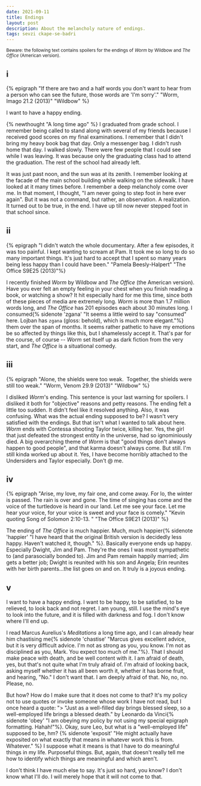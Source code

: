 ```yaml
---
date: 2021-09-11
title: Endings
layout: post
description: About the melancholy nature of endings.
tags: sevzi ckape-se-badri
---
```


<small>Beware: the following text contains spoilers for the endings of *Worm* by Wildbow and *The Office* (American version).</small>

## i

{% epigraph "If there are two and a half words you don't want to hear from a person who can see the future, those words are 'I'm sorry'." "Worm, Imago 21.2 (2013)" "Wildbow" %}

I want to have a happy ending.

{% newthought "A long time ago" %} I graduated from grade school. I remember being called to stand along with several of my friends because I received good scores on my final examinations. I remember that I didn't bring my heavy book bag that day. Only a messenger bag. I didn't rush home that day. I walked slowly. There were few people that I could see while I was leaving. It was because only the graduating class had to attend the graduation. The rest of the school had already left. 

It was just past noon, and the sun was at its zenith. I remember looking at the facade of the main school building while walking on the sidewalk. I have looked at it many times before. I remember a deep melancholy come over me. In that moment, I thought, "I am never going to step foot in here ever again". But it was not a command, but rather, an observation. A realization. It turned out to be true, in the end. I have up till now never stepped foot in that school since.

## ii

{% epigraph "I didn't watch the whole documentary. After a few episodes, it was too painful. I kept wanting to scream at Pam. It took me so long to do so many important things. It's just hard to accept that I spent so many years being less happy than I could have been." "Pamela Beesly-Halpert" "The Office S9E25 (2013)"%}

I recently finished *Worm* by Wildbow and *The Office* (the American version). Have you ever felt an empty feeling in your chest when you finish reading a book, or watching a show? It hit especially hard for me this time, since both of these pieces of media are extremely long. *Worm* is more than 1.7 million words long, and *The Office* has 201 episodes each about 30 minutes long. I consumed{% sidenote 'zgana' "It seems a little weird to say \"consumed\" here. Lojban has `zgana` (gloss: behold), which is much more elegant."%} them over the span of months. It seems rather pathetic to have my emotions be so affected by things like this, but I shamelessly accept it. That's par for the course, of course -- *Worm* set itself up as dark fiction from the very start, and *The Office* is a situational comedy.

## iii
{% epigraph "Alone, the shields were too weak.  Together, the shields were still too weak." "Worm, Venom 29.9 (2013)" "Wildbow" %}

I disliked *Worm*'s ending. This sentence is your last warning for spoilers. I disliked it both for "objective" reasons and petty reasons. The ending felt a little too sudden. It didn't feel like it resolved anything. Also, it was confusing. What was the actual ending supposed to be? I wasn't very satisfied with the endings. But that isn't what I wanted to talk about here. *Worm* ends with Contessa shooting Taylor twice, killing her. Yes, the girl that just defeated the strongest entity in the universe, had so ignominiously died. A big overarching theme of *Worm* is that "good things don't always happen to good people", and that karma doesn't always come. But still. I'm still kinda worked up about it. Yes, I have become horribly attached to the Undersiders and Taylor especially. Don't @ me.

## iv
{% epigraph "Arise, my love, my fair one, and come away. For lo, the winter is passed. The rain is over and gone. The time of singing has come and the voice of the turtledove is heard in our land. Let me see your face. Let me hear your voice, for your voice is sweet and your face is comely." "Kevin quoting Song of Solomon 2:10-13. " "The Office S9E21 (2013)" %}

The ending of *The Office* is much happier. Much, much happier{% sidenote 'happier' "I have heard that the original British version is decidedly less happy. Haven't watched it, though." %}. Basically everyone ends up happy. Especially Dwight, Jim and Pam. They're the ones I was most sympathetic to (and parasocially bonded to). Jim and Pam remain happily married; Jim gets a better job; Dwight is reunited with his son and Angela; Erin reunites with her birth parents...the list goes on and on. It truly is a joyous ending.

## v

I want to have a happy ending. I want to be happy, to be satisfied, to be relieved, to look back and not regret. I am young, still. I use the mind's eye to look into the future, and it is filled with darkness and fog. I don't know where I'll end up.

I read Marcus Aurelius's *Meditations* a long time ago, and I can already hear him chastising me{% sidenote 'chastise' "Marcus gives excellent advice, but it is very difficult advice. I'm not as strong as you, you know. I'm not as disciplined as you, Mark. You expect too much of me."%}. That I should make peace with death, and be well content with it. I am afraid of death, yes, but that's not quite what I'm truly afraid of. I'm afraid of looking back, asking myself whether it has all been worth it, whether it has borne fruit, and hearing, "No." I don't want that. I am deeply afraid of that. No, no, no. Please, no.

But how? How do I make sure that it does not come to that? It's my policy not to use quotes or invoke someone whose work I have not read, but I once heard a quote: "> "Just as a well-filled day brings blessed sleep, so a well-employed life brings a blessed death." by Leonardo da Vinci{% sidenote 'obey' "I am obeying my policy by not using my special epigraph formatting. Hahah!"%}. Okay, sure Leo, but what is a "well-employed life" supposed to be, hm? {% sidenote 'exposit' "He might actually have exposited on what exactly that means in whatever work this is from. Whatever." %} I suppose what it means is that I have to do meaningful things in my life. Purposeful things. But, again, that doesn't really tell me how to identify which things are meaningful and which aren't.

I don't think I have much else to say. It's just so hard, you know? I don't know what I'll do. I will merely hope that it will not come to that.
  
